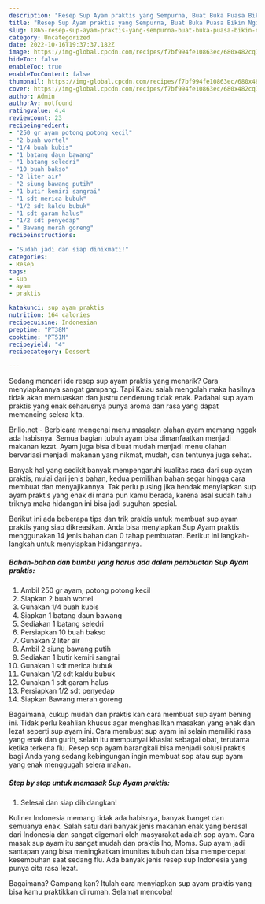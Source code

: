 ```yaml
---
description: "Resep Sup Ayam praktis yang Sempurna, Buat Buka Puasa Bikin Ngiler"
title: "Resep Sup Ayam praktis yang Sempurna, Buat Buka Puasa Bikin Ngiler"
slug: 1865-resep-sup-ayam-praktis-yang-sempurna-buat-buka-puasa-bikin-ngiler
category: Uncategorized
date: 2022-10-16T19:37:37.182Z
image: https://img-global.cpcdn.com/recipes/f7bf994fe10863ec/680x482cq70/sup-ayam-praktis-foto-resep-utama.jpg
hideToc: false
enableToc: true
enableTocContent: false
thumbnail: https://img-global.cpcdn.com/recipes/f7bf994fe10863ec/680x482cq70/sup-ayam-praktis-foto-resep-utama.jpg
cover: https://img-global.cpcdn.com/recipes/f7bf994fe10863ec/680x482cq70/sup-ayam-praktis-foto-resep-utama.jpg
author: Admin
authorAv: notfound
ratingvalue: 4.4
reviewcount: 23
recipeingredient:
- "250 gr ayam potong potong kecil"
- "2 buah wortel"
- "1/4 buah kubis"
- "1 batang daun bawang"
- "1 batang seledri"
- "10 buah bakso"
- "2 liter air"
- "2 siung bawang putih"
- "1 butir kemiri sangrai"
- "1 sdt merica bubuk"
- "1/2 sdt kaldu bubuk"
- "1 sdt garam halus"
- "1/2 sdt penyedap"
- " Bawang merah goreng"
recipeinstructions:

- "Sudah jadi dan siap dinikmati!"
categories:
- Resep
tags:
- sup
- ayam
- praktis

katakunci: sup ayam praktis 
nutrition: 164 calories
recipecuisine: Indonesian
preptime: "PT38M"
cooktime: "PT51M"
recipeyield: "4"
recipecategory: Dessert

---
```



Sedang mencari ide resep sup ayam praktis yang menarik? Cara menyiapkannya sangat gampang. Tapi Kalau salah mengolah maka hasilnya tidak akan memuaskan dan justru cenderung tidak enak. Padahal sup ayam praktis yang enak seharusnya punya aroma dan rasa yang dapat memancing selera kita.


Brilio.net - Berbicara mengenai menu masakan olahan ayam memang nggak ada habisnya. Semua bagian tubuh ayam bisa dimanfaatkan menjadi makanan lezat. Ayam juga bisa dibuat mudah menjadi menu olahan bervariasi menjadi makanan yang nikmat, mudah, dan tentunya juga sehat.

Banyak hal yang sedikit banyak mempengaruhi kualitas rasa dari sup ayam praktis, mulai dari jenis bahan, kedua pemilihan bahan segar hingga cara membuat dan menyajikannya. Tak perlu pusing jika hendak menyiapkan sup ayam praktis yang enak di mana pun kamu berada, karena asal sudah tahu triknya maka hidangan ini bisa jadi suguhan spesial.


Berikut ini ada beberapa tips dan trik praktis untuk membuat sup ayam praktis yang siap dikreasikan. Anda bisa menyiapkan Sup Ayam praktis menggunakan 14 jenis bahan dan 0 tahap pembuatan. Berikut ini langkah-langkah untuk menyiapkan hidangannya.

<!--inarticleads1-->

##### Bahan-bahan dan bumbu yang harus ada dalam pembuatan Sup Ayam praktis:

1. Ambil 250 gr ayam, potong potong kecil
1. Siapkan 2 buah wortel
1. Gunakan 1/4 buah kubis
1. Siapkan 1 batang daun bawang
1. Sediakan 1 batang seledri
1. Persiapkan 10 buah bakso
1. Gunakan 2 liter air
1. Ambil 2 siung bawang putih
1. Sediakan 1 butir kemiri sangrai
1. Gunakan 1 sdt merica bubuk
1. Gunakan 1/2 sdt kaldu bubuk
1. Gunakan 1 sdt garam halus
1. Persiapkan 1/2 sdt penyedap
1. Siapkan  Bawang merah goreng


Bagaimana, cukup mudah dan praktis kan cara membuat sup ayam bening ini. Tidak perlu keahlian khusus agar menghasilkan masakan yang enak dan lezat seperti sup ayam ini. Cara membuat sup ayam ini selain memiliki rasa yang enak dan gurih, selain itu mempunyai khasiat sebagai obat, terutama ketika terkena flu. Resep sop ayam barangkali bisa menjadi solusi praktis bagi Anda yang sedang kebingungan ingin membuat sop atau sup ayam yang enak menggugah selera makan. 

<!--inarticleads2-->

##### Step by step untuk memasak Sup Ayam praktis:


1. Selesai dan siap dihidangkan!

Kuliner Indonesia memang tidak ada habisnya, banyak banget dan semuanya enak. Salah satu dari banyak jenis makanan enak yang berasal dari Indonesia dan sangat digemari oleh masyarakat adalah sop ayam. Cara masak sup ayam itu sangat mudah dan praktis lho, Moms. Sup ayam jadi santapan yang bisa meningkatkan imunitas tubuh dan bisa mempercepat kesembuhan saat sedang flu. Ada banyak jenis resep sup Indonesia yang punya cita rasa lezat. 

Bagaimana? Gampang kan? Itulah cara menyiapkan sup ayam praktis yang bisa kamu praktikkan di rumah. Selamat mencoba!
